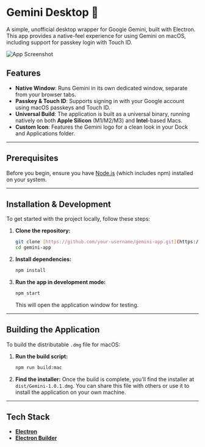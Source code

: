 # Gemini Desktop 🚀

A simple, unofficial desktop wrapper for Google Gemini, built with Electron. This app provides a native-feel experience for using Gemini on macOS, including support for passkey login with Touch ID.

![App Screenshot](https://i.imgur.com/8aZ4X7k.png)

## Features

* **Native Window**: Runs Gemini in its own dedicated window, separate from your browser tabs.
* **Passkey & Touch ID**: Supports signing in with your Google account using macOS passkeys and Touch ID.
* **Universal Build**: The application is built as a universal binary, running natively on both **Apple Silicon** (M1/M2/M3) and **Intel**-based Macs.
* **Custom Icon**: Features the Gemini logo for a clean look in your Dock and Applications folder.

***

## Prerequisites

Before you begin, ensure you have [Node.js](https://nodejs.org/) (which includes npm) installed on your system.

***

## Installation & Development

To get started with the project locally, follow these steps:

1.  **Clone the repository:**
    ```bash
    git clone [https://github.com/your-username/gemini-app.git](https://github.com/your-username/gemini-app.git)
    cd gemini-app
    ```

2.  **Install dependencies:**
    ```bash
    npm install
    ```

3.  **Run the app in development mode:**
    ```bash
    npm start
    ```
    This will open the application window for testing.

***

## Building the Application

To build the distributable `.dmg` file for macOS:

1.  **Run the build script:**
    ```bash
    npm run build:mac
    ```

2.  **Find the installer:**
    Once the build is complete, you'll find the installer at `dist/Gemini-1.0.1.dmg`. You can share this file with others or use it to install the application on your own machine.

***

## Tech Stack

* [**Electron**](https://www.electronjs.org/)
* [**Electron Builder**](https://www.electron.build/)
